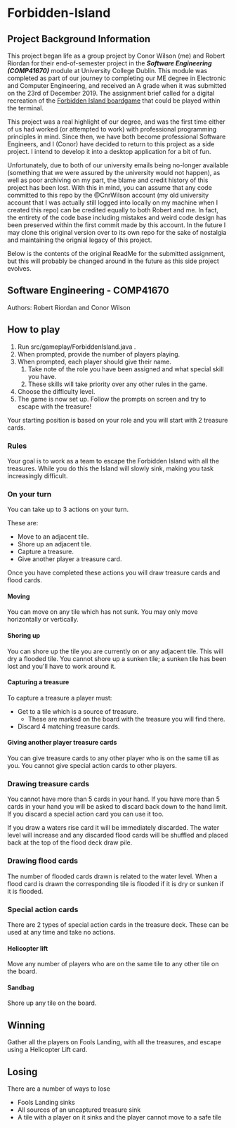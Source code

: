 # Forbidden-Island

## Project Background Information
This project began life as a group project by Conor Wilson (me) and Robert Riordan for their end-of-semester project in
the ***Software Engineering (COMP41670)*** module at University College Dublin. This module was completed as part of our
journey to completing our ME degree in Electronic and Computer Engineering, and received an A grade when it was
submitted on the 23rd of December 2019. The assignment brief called for a digital recreation of the  [Forbidden Island
boardgame](https://boardgamegeek.com/boardgame/65244/forbidden-island) that could be played within the terminal.

This project was a real highlight of our degree, and was the first time either of us had worked (or attempted to work)
with professional programming principles in mind. Since then, we have both become professional Software Engineers, and
I (Conor) have decided to return to this project as a side project. I intend to develop it into a desktop 
application for a bit of fun. 

Unfortunately, due to both of our university emails being no-longer available (something that we were assured by the
university would not happen), as well as poor archiving on my part, the blame and credit history of this project has
been lost. With this in mind, you can assume that any code committed to this repo by the @CnrWilson account (my old
university account that I was actually still logged into locally on my machine when I created this repo) can be credited
equally to both Robert and me. In fact, the entirety of the code base including mistakes and weird code design has been
preserved within the first commit made by this account. In the future I may clone this original version over to its own
repo for the sake of nostalgia and maintaining the orignial legacy of this project.

Below is the contents of the original ReadMe for the submitted assignment, but this will probably be changed around in
the future as this side project evolves.

## Software Engineering - COMP41670

Authors: Robert Riordan and Conor Wilson

## How to play

1. Run src/gameplay/ForbiddenIsland.java .
2. When prompted, provide the number of players playing.
3. When prompted, each player should give their name.
    1. Take note of the role you have been assigned and what special skill you have.
    2. These skills will take priority over any other rules in the game.
4. Choose the difficulty level.
5. The game is now set up. Follow the prompts on screen and try to escape with the treasure!

Your starting position is based on your role and you will start with 2 treasure cards.

### Rules

Your goal is to work as a team to escape the Forbidden Island with all the treasures. While you do this the Island will slowly sink, making you task increasingly difficult.

### On your turn

You can take up to 3 actions on your turn.

These are:

* Move to an adjacent tile.
* Shore up an adjacent tile.
* Capture a treasure.
* Give another player a treasure card.

Once you have completed these actions you will draw treasure cards and flood cards.

#### Moving

You can move on any tile which has not sunk. You may only move horizontally or vertically.

#### Shoring up

You can shore up the tile you are currently on or any adjacent tile. This will dry a flooded tile. You cannot shore up a sunken tile; a sunken tile has been lost and you'll have to work around it.

#### Capturing a treasure

To capture a treasure a player must:

* Get to a tile which is a source of treasure.
  * These are marked on the board with the treasure you will find there.
* Discard 4 matching treasure cards.

#### Giving another player treasure cards

You can give treasure cards to any other player who is on the same till as you. You cannot give special action cards to other players.

### Drawing treasure cards

You cannot have more than 5 cards in your hand. If you have more than 5 cards in your hand you will be asked to discard back down to the hand limit. If you discard a special action card you can use it too.

If you draw a waters rise card it will be immediately discarded. The water level will increase and any discarded flood cards will be shuffled and placed back at the top of the flood deck draw pile.

### Drawing flood cards

The number of flooded cards drawn is related to the water level. When a flood card is drawn the corresponding tile is flooded if it is dry or sunken if it is flooded.

### Special action cards

There are 2 types of special action cards in the treasure deck. These can be used at any time and take no actions.

#### Helicopter lift

Move any number of players who are on the same tile to any other tile on the board.

#### Sandbag

Shore up any tile on the board.

## Winning

Gather all the players on Fools Landing, with all the treasures, and escape using a Helicopter Lift card.

## Losing

There are a number of ways to lose

* Fools Landing sinks
* All sources of an uncaptured treasure sink
* A tile with a player on it sinks and the player cannot move to a safe tile
